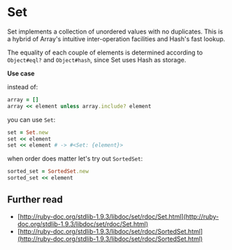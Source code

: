 # Set

Set implements a collection of unordered values with no duplicates.
This is a hybrid of Array's intuitive inter-operation facilities and Hash's fast lookup.

The equality of each couple of elements is determined according to `Object#eql?` and `Object#hash`, since Set uses Hash as storage.

**Use case**

instead of:

```ruby
array = []
array << element unless array.include? element
```
you can use `Set`:

```ruby
set = Set.new
set << element
set << element # -> #<Set: {element}>
```

when order does matter let's try out `SortedSet`:

```ruby
sorted_set = SortedSet.new
sorted_set << element
```

## Further read

* [http://ruby-doc.org/stdlib-1.9.3/libdoc/set/rdoc/Set.html](http://ruby-doc.org/stdlib-1.9.3/libdoc/set/rdoc/Set.html)
* [http://ruby-doc.org/stdlib-1.9.3/libdoc/set/rdoc/SortedSet.html](http://ruby-doc.org/stdlib-1.9.3/libdoc/set/rdoc/SortedSet.html)
